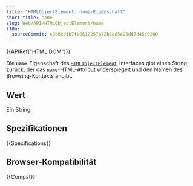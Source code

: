 ```yaml
---
title: "HTMLObjectElement: name-Eigenschaft"
short-title: name
slug: Web/API/HTMLObjectElement/name
l10n:
  sourceCommit: e9b6cd1b7fa8612257b72b2a85a96dd7d45c0200
---
```


{{APIRef("HTML DOM")}}

Die **`name`**-Eigenschaft des [`HTMLObjectElement`](/de/docs/Web/API/HTMLObjectElement)-Interfaces gibt einen String zurück, der das [`name`](/de/docs/Web/HTML/Reference/Elements/object#name)-HTML-Attribut widerspiegelt und den Namen des Browsing-Kontexts angibt.

## Wert

Ein String.

## Spezifikationen

{{Specifications}}

## Browser-Kompatibilität

{{Compat}}
